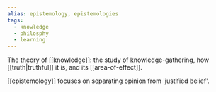 ```yaml
---
alias: epistemology, epistemologies
tags:
  - knowledge
  - philosphy
  - learning
---
```


The theory of [[knowledge]]: the study of knowledge-gathering, how [[truth|truthful]] it is, and its [[area-of-effect]].

[[epistemology]] focuses on separating opinion from 'justified belief'.